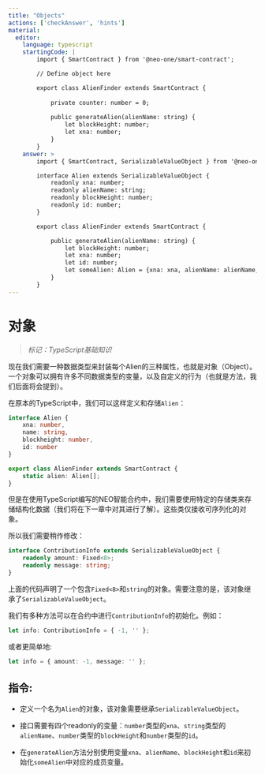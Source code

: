 ```yaml
---
title: "Objects"
actions: ['checkAnswer', 'hints']
material: 
  editor:
    language: typescript
    startingCode: |
        import { SmartContract } from '@neo-one/smart-contract';

        // Define object here

        export class AlienFinder extends SmartContract {
        
            private counter: number = 0; 
         
            public generateAlien(alienName: string) {
                let blockHeight: number;
                let xna: number;
            }
        }
    answer: > 
        import { SmartContract, SerializableValueObject } from '@neo-one/smart-contract';

        interface Alien extends SerializableValueObject {
            readonly xna: number;
            readonly alienName: string;
            readonly blockHeight: number;
            readonly id: number;
        }

        export class AlienFinder extends SmartContract {

            public generateAlien(alienName: string) {
                let blockHeight: number;
                let xna: number;
                let id: number;
                let someAlien: Alien = {xna: xna, alienName: alienName, blockHeight: blockHeight, id: id};
            }
        }
---
```

# 对象
> *标记：TypeScript基础知识*

现在我们需要一种数据类型来封装每个Alien的三种属性，也就是对象（Object）。一个对象可以拥有许多不同数据类型的变量，以及自定义的行为（也就是方法，我们后面将会提到）。

在原本的TypeScript中，我们可以这样定义和存储`Alien`：

```typescript
interface Alien {
    xna: number,
    name: string,
    blockheight: number,
    id: number
}

export class AlienFinder extends SmartContract {
    static alien: Alien[];
}
```

但是在使用TypeScript编写的NEO智能合约中，我们需要使用特定的存储类来存储结构化数据（我们将在下一章中对其进行了解）。这些类仅接收可序列化的对象。

所以我们需要稍作修改：

```typescript
interface ContributionInfo extends SerializableValueObject {
    readonly amount: Fixed<8>;
    readonly message: string;
}
```

上面的代码声明了一个包含`Fixed<8>`和`string`的对象。需要注意的是，该对象继承了`SerializableValueObject`。

我们有多种方法可以在合约中进行`ContributionInfo`的初始化。例如：

```typescript
let info: ContributionInfo = { -1, '' };
```

或者更简单地:

```typescript
let info = { amount: -1, message: '' };
```

## 指令: 

- 定义一个名为`Alien`的对象，该对象需要继承`SerializableValueObject`。

- 接口需要有四个readonly的变量：`number`类型的`xna`、`string`类型的`alienName`、`number`类型的`blockHeight`和`number`类型的`id`。

- 在`generateAlien`方法分别使用变量`xna`、`alienName`、`blockHeight`和`id`来初始化`someAlien`中对应的成员变量。
